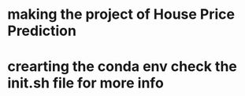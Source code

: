 #   making the project of House Price Prediction

# crearting the conda env check the init.sh file for more info
